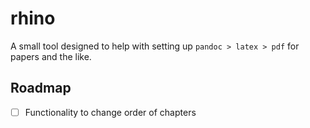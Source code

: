 # rhino
A small tool designed to help with setting up `pandoc > latex > pdf` for papers and the like.

## Roadmap

- [ ] Functionality to change order of chapters
